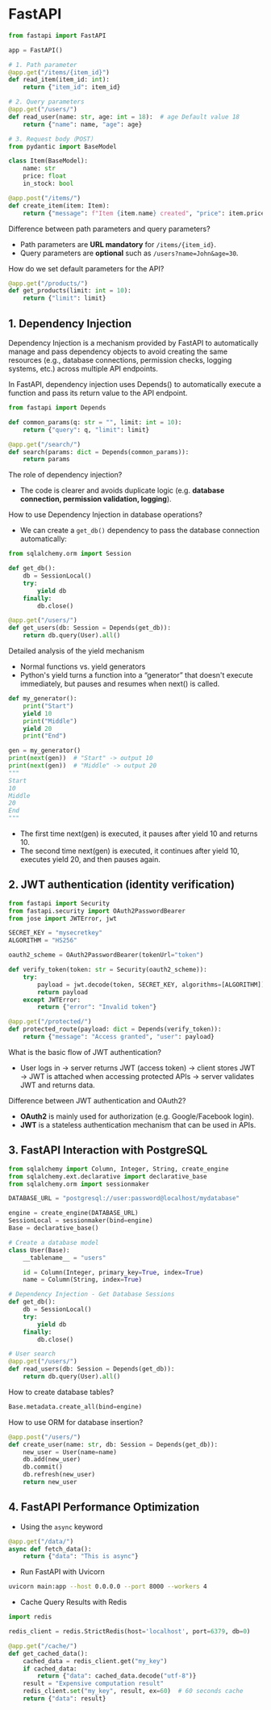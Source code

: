 # FastAPI
```python
from fastapi import FastAPI

app = FastAPI()

# 1. Path parameter
@app.get("/items/{item_id}")
def read_item(item_id: int):
    return {"item_id": item_id}

# 2. Query parameters
@app.get("/users/")
def read_user(name: str, age: int = 18):  # age Default value 18
    return {"name": name, "age": age}

# 3. Request body（POST）
from pydantic import BaseModel

class Item(BaseModel):
    name: str
    price: float
    in_stock: bool

@app.post("/items/")
def create_item(item: Item):
    return {"message": f"Item {item.name} created", "price": item.price}
```
Difference between path parameters and query parameters?

- Path parameters are **URL mandatory** for `/items/{item_id}`.
- Query parameters are **optional** such as `/users?name=John&age=30`.

How do we set default parameters for the API?
```python
@app.get("/products/")
def get_products(limit: int = 10):
    return {"limit": limit}
```
## 1. Dependency Injection
Dependency Injection is a mechanism provided by FastAPI to automatically manage and pass dependency objects to avoid creating the same resources (e.g., database connections, permission checks, logging systems, etc.) across multiple API endpoints.

In FastAPI, dependency injection uses Depends() to automatically execute a function and pass its return value to the API endpoint.

```python
from fastapi import Depends

def common_params(q: str = "", limit: int = 10):
    return {"query": q, "limit": limit}

@app.get("/search/")
def search(params: dict = Depends(common_params)):
    return params
```
The role of dependency injection?
- The code is clearer and avoids duplicate logic (e.g. **database connection, permission validation, logging**).

How to use Dependency Injection in database operations?
- We can create a `get_db()` dependency to pass the database connection automatically:
```python
from sqlalchemy.orm import Session

def get_db():
    db = SessionLocal()
    try:
        yield db
    finally:
        db.close()

@app.get("/users/")
def get_users(db: Session = Depends(get_db)):
    return db.query(User).all()
```
Detailed analysis of the yield mechanism
 - Normal functions vs. yield generators
 - Python's yield turns a function into a “generator” that doesn't execute immediately, but pauses and resumes when next() is called.
```python
def my_generator():
    print("Start")
    yield 10
    print("Middle")
    yield 20
    print("End")

gen = my_generator()
print(next(gen))  # "Start" -> output 10
print(next(gen))  # "Middle" -> output 20
"""
Start
10
Middle
20
End
"""
```
 - The first time next(gen) is executed, it pauses after yield 10 and returns 10.
 - The second time next(gen) is executed, it continues after yield 10, executes yield 20, and then pauses again.
## 2. JWT authentication (identity verification)
```python
from fastapi import Security
from fastapi.security import OAuth2PasswordBearer
from jose import JWTError, jwt

SECRET_KEY = "mysecretkey"
ALGORITHM = "HS256"

oauth2_scheme = OAuth2PasswordBearer(tokenUrl="token")

def verify_token(token: str = Security(oauth2_scheme)):
    try:
        payload = jwt.decode(token, SECRET_KEY, algorithms=[ALGORITHM])
        return payload
    except JWTError:
        return {"error": "Invalid token"}

@app.get("/protected/")
def protected_route(payload: dict = Depends(verify_token)):
    return {"message": "Access granted", "user": payload}

```
What is the basic flow of JWT authentication?
 - User logs in → server returns JWT (access token) → client stores JWT → JWT is attached when accessing protected APIs → server validates JWT and returns data.

Difference between JWT authentication and OAuth2?

 - **OAuth2** is mainly used for authorization (e.g. Google/Facebook login).
 - **JWT** is a stateless authentication mechanism that can be used in APIs.
## 3. FastAPI Interaction with PostgreSQL
```python
from sqlalchemy import Column, Integer, String, create_engine
from sqlalchemy.ext.declarative import declarative_base
from sqlalchemy.orm import sessionmaker

DATABASE_URL = "postgresql://user:password@localhost/mydatabase"

engine = create_engine(DATABASE_URL)
SessionLocal = sessionmaker(bind=engine)
Base = declarative_base()

# Create a database model
class User(Base):
    __tablename__ = "users"

    id = Column(Integer, primary_key=True, index=True)
    name = Column(String, index=True)

# Dependency Injection - Get Database Sessions
def get_db():
    db = SessionLocal()
    try:
        yield db
    finally:
        db.close()

# User search
@app.get("/users/")
def read_users(db: Session = Depends(get_db)):
    return db.query(User).all()
```
How to create database tables?
```python
Base.metadata.create_all(bind=engine)
```
How to use ORM for database insertion?
```python
@app.post("/users/")
def create_user(name: str, db: Session = Depends(get_db)):
    new_user = User(name=name)
    db.add(new_user)
    db.commit()
    db.refresh(new_user)
    return new_user
```
## 4. FastAPI Performance Optimization
 - Using the `async` keyword
```python
@app.get("/data/")
async def fetch_data():
    return {"data": "This is async"}
```
 - Run FastAPI with Uvicorn
```bash
uvicorn main:app --host 0.0.0.0 --port 8000 --workers 4
```
 - Cache Query Results with Redis
```python
import redis

redis_client = redis.StrictRedis(host='localhost', port=6379, db=0)

@app.get("/cache/")
def get_cached_data():
    cached_data = redis_client.get("my_key")
    if cached_data:
        return {"data": cached_data.decode("utf-8")}
    result = "Expensive computation result"
    redis_client.set("my_key", result, ex=60)  # 60 seconds cache
    return {"data": result}
```
